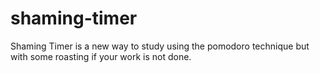 # shaming-timer
Shaming Timer is a new way to study using the pomodoro technique but with some roasting if your work is not done.
